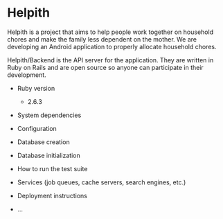 # Helpith

Helpith is a project that aims to help people work together on household chores and make the family less dependent on the mother. We are developing an Android application to properly allocate household chores.
 
Helpith/Backend is the API server for the application. They are written in Ruby on Rails and are open source so anyone can participate in their development.

* Ruby version
    * 2.6.3

* System dependencies

* Configuration

* Database creation

* Database initialization

* How to run the test suite

* Services (job queues, cache servers, search engines, etc.)

* Deployment instructions

* ...
